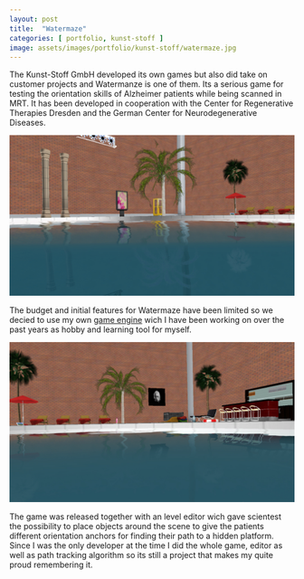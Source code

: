 ```yaml
---
layout: post
title:  "Watermaze"
categories: [ portfolio, kunst-stoff ]
image: assets/images/portfolio/kunst-stoff/watermaze.jpg
---
```


The Kunst-Stoff GmbH developed its own games but also did take on customer projects and Watermanze is one of them. Its a serious game for testing the orientation skills of Alzheimer patients while being scanned in MRT. It has been developed in cooperation with the Center for Regenerative Therapies Dresden and the German Center for Neurodegenerative Diseases.

![game engine](/assets/images/portfolio/kunst-stoff/watermaze2.jpg)

The budget and initial features for Watermaze have been limited so we decied to use my own [game engine](/portfolio/orkitec/orkige-orkitec-game-engine) wich I have been working on over the past years as hobby and learning tool for myself.

![game engine](/assets/images/portfolio/kunst-stoff/watermaze3.jpg)

The game was released together with an level editor wich gave scientest the possibility to place objects around the scene to give the patients different orientation anchors for finding their path to a hidden platform. Since I was the only developer at the time I did the whole game, editor as well as path tracking algorithm so its still a project that makes my quite proud remembering it.

